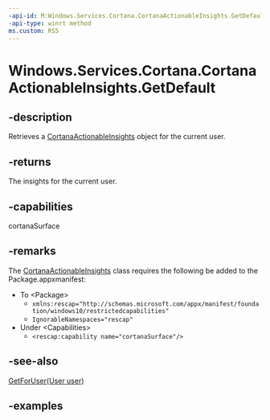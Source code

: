```yaml
---
-api-id: M:Windows.Services.Cortana.CortanaActionableInsights.GetDefault
-api-type: winrt method
ms.custom: RS5
---
```


<!-- Method syntax.
public CortanaActionableInsights CortanaActionableInsights.GetDefault()
-->

# Windows.Services.Cortana.CortanaActionableInsights.GetDefault

## -description

Retrieves a [CortanaActionableInsights](cortanaactionableinsights.md) object for the current user.


## -returns

The insights for the current user.

## -capabilities

cortanaSurface

## -remarks

The [CortanaActionableInsights](cortanaactionableinsights.md) class requires the following be added to the Package.appxmanifest:

- To \<Package\>
  - `xmlns:rescap="http://schemas.microsoft.com/appx/manifest/foundation/windows10/restrictedcapabilities"`
  - `IgnorableNamespaces="rescap"`
- Under \<Capabilities\>
  - `<rescap:capability name="cortanaSurface"/>`

## -see-also

[GetForUser(User user)](cortanaactionableinsights_getforuser_2058550280.md)

## -examples
